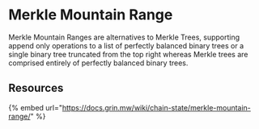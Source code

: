 # Merkle Mountain Range

Merkle Mountain Ranges are alternatives to Merkle Trees, supporting append only operations to a list of perfectly balanced binary trees or a single binary tree truncated from the top right whereas Merkle trees are comprised entirely of perfectly balanced binary trees.



## Resources

{% embed url="https://docs.grin.mw/wiki/chain-state/merkle-mountain-range/" %}

